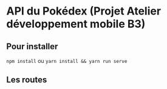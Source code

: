 # API du Pokédex (Projet Atelier développement mobile B3)

## Pour installer

`npm install` ou `yarn install && yarn run serve`

## Les routes